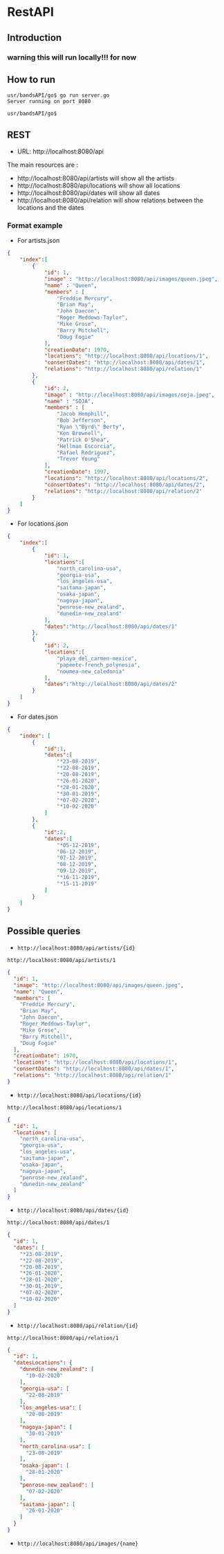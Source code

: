 # RestAPI

## Introduction

### **warning this will run locally!!! for now**

## How to run

```console
usr/bandsAPI/go$ go run server.go
Server running on port 8080

usr/bandsAPI/go$
```

## REST

- URL: http://localhost:8080/api

The main resources are :

- http://localhost:8080/api/artists will show all the artists
- http://localhost:8080/api/locations will show all locations
- http://localhost:8080/api/dates will show all dates
- http://localhost:8080/api/relation will show relations between the locations and the dates

### Format example

- For artists.json

```json
{
    "index":[
        {
            "id": 1,
            "image" : "http://localhost:8080/api/images/queen.jpeg",
            "name" : "Queen",
            "members" : [
                "Freddie Mercury",
                "Brian May",
                "John Daecon",
                "Roger Meddows-Taylor",
                "Mike Grose",
                "Barry Mitchell",
                "Doug Fogie"
            ],
            "creationDate": 1970,
            "locations": "http://localhost:8080/api/locations/1",
            "consertDates": "http://localhost:8080/api/dates/1",
            "relations": "http://localhost:8080/api/relation/1"
        },
        {
            "id": 2,
            "image" : "http://localhost:8080/api/images/soja.jpeg",
            "name" : "SOJA",
            "members" : [
                "Jacob Hemphill",
                "Bob Jefferson",
                "Ryan \"Byrd\" Berty",
                "Ken Brownell",
                "Patrick O'Shea",
                "Hellman Escorcia",
                "Rafael Rodriguez",
                "Trevor Young"
            ],
            "creationDate": 1997,
            "locations": "http://localhost:8080/api/locations/2",
            "consertDates": "http://localhost:8080/api/dates/2",
            "relations": "http://localhost:8080/api/relation/2"
        }
    ]
}
```

- For locations.json

```json
{
    "index":[
        {
            "id": 1,
            "locations":[
                "north_carolina-usa",
                "georgia-usa",
                "los_angeles-usa",
                "saitama-japan",
                "osaka-japan",
                "nagoya-japan",
                "penrose-new_zealand",
                "dunedin-new_zealand"
            ],
            "dates":"http://localhost:8080/api/dates/1"
        },
        {
            "id": 2,
            "locations":[
                "playa_del_carmen-mexico",
                "papeete-french_polynesia",
                "noumea-new_caledonia"
            ],
            "dates":"http://localhost:8080/api/dates/2"
        }
    ]
}
```

- For dates.json

```json
{
    "index": [
        {
            "id":1,
            "dates":[
                "*23-08-2019",
                "*22-08-2019",
                "*20-08-2019",
                "*26-01-2020",
                "*28-01-2020",
                "*30-01-2019",
                "*07-02-2020",
                "*10-02-2020"
            ]
        },
        {
            "id":2,
            "dates":[
                "*05-12-2019",
                "06-12-2019",
                "07-12-2019",
                "08-12-2019",
                "09-12-2019",
                "*16-11-2019",
                "*15-11-2019"  
            ]
        }
    ]
}
```

## Possible queries

- `http://localhost:8080/api/artists/{id}`

`http://localhost:8080/api/artists/1`

```json
{
  "id": 1,
  "image": "http://localhost:8080/api/images/queen.jpeg",
  "name": "Queen",
  "members": [
    "Freddie Mercury",
    "Brian May",
    "John Daecon",
    "Roger Meddows-Taylor",
    "Mike Grose",
    "Barry Mitchell",
    "Doug Fogie"
  ],
  "creationDate": 1970,
  "locations": "http://localhost:8080/api/locations/1",
  "consertDates": "http://localhost:8080/api/dates/1",
  "relations": "http://localhost:8080/api/relation/1"
}
```

- `http://localhost:8080/api/locations/{id}`

`http://localhost:8080/api/locations/1`

```json
{
  "id": 1,
  "locations": [
    "north_carolina-usa",
    "georgia-usa",
    "los_angeles-usa",
    "saitama-japan",
    "osaka-japan",
    "nagoya-japan",
    "penrose-new_zealand",
    "dunedin-new_zealand"
  ]
}
```

- `http://localhost:8080/api/dates/{id}`

`http://localhost:8080/api/dates/1`

```json
{
  "id": 1,
  "dates": [
    "*23-08-2019",
    "*22-08-2019",
    "*20-08-2019",
    "*26-01-2020",
    "*28-01-2020",
    "*30-01-2019",
    "*07-02-2020",
    "*10-02-2020"
  ]
}
```

- `http://localhost:8080/api/relation/{id}`

`http://localhost:8080/api/relation/1`

```json
{
  "id": 1,
  "datesLocations": {
    "dunedin-new_zealand": [
      "10-02-2020"
    ],
    "georgia-usa": [
      "22-08-2019"
    ],
    "los_angeles-usa": [
      "20-08-2019"
    ],
    "nagoya-japan": [
      "30-01-2019"
    ],
    "north_carolina-usa": [
      "23-08-2019"
    ],
    "osaka-japan": [
      "28-01-2020"
    ],
    "penrose-new_zealand": [
      "07-02-2020"
    ],
    "saitama-japan": [
      "26-01-2020"
    ]
  }
}
```

- `http://localhost:8080/api/images/{name}`
